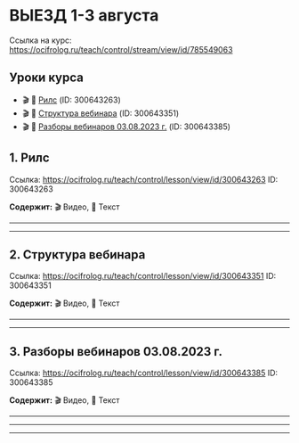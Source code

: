 # ВЫЕЗД 1-3 августа

Ссылка на курс: https://ocifrolog.ru/teach/control/stream/view/id/785549063

## Уроки курса

- 🎬 📝 [Рилс](#выезд-1-3-августа-lesson-1) (ID: 300643263)
- 🎬 📝 [Структура вебинара](#выезд-1-3-августа-lesson-2) (ID: 300643351)
- 🎬 📝 [Разборы вебинаров 03.08.2023 г.](#выезд-1-3-августа-lesson-3) (ID: 300643385)

<a id='выезд-1-3-августа-lesson-1'></a>
## 1. Рилс
Ссылка: https://ocifrolog.ru/teach/control/lesson/view/id/300643263
ID: 300643263

**Содержит:** 🎬 Видео, 📝 Текст

---



---

<a id='выезд-1-3-августа-lesson-2'></a>
## 2. Структура вебинара
Ссылка: https://ocifrolog.ru/teach/control/lesson/view/id/300643351
ID: 300643351

**Содержит:** 🎬 Видео, 📝 Текст

---



---

<a id='выезд-1-3-августа-lesson-3'></a>
## 3. Разборы вебинаров 03.08.2023 г.
Ссылка: https://ocifrolog.ru/teach/control/lesson/view/id/300643385
ID: 300643385

**Содержит:** 🎬 Видео, 📝 Текст

---



---



---

<a id='видеоурок-по-связке-4-reels-через-блогеров-в-инстаграм-которая-помогла-заработать-уже-более-10-млн-рублей-за-2-месяца'></a>